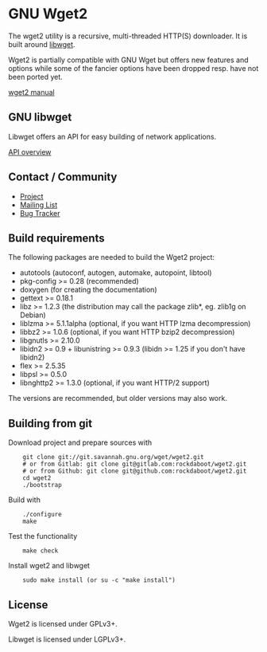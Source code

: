 # GNU Wget2

The wget2 utility is a recursive, multi-threaded HTTP(S) downloader.
It is built around [libwget](#libwget).

Wget2 is partially compatible with GNU Wget but offers new features and options while
some of the fancier options have been dropped resp. have not been ported yet.

[wget2 manual](wget2_manual.md)

## GNU libwget

Libwget offers an API for easy building of network applications.

[API overview](modules.html)


## Contact / Community

* [Project](https://savannah.gnu.org/projects/wget/)
* [Mailing List](https://savannah.gnu.org/mail/?group=wget)
* [Bug Tracker](https://savannah.gnu.org/bugs/?group=wget)


## Build requirements

The following packages are needed to build the Wget2 project:

* autotools (autoconf, autogen, automake, autopoint, libtool)
* pkg-config >= 0.28 (recommended)
* doxygen (for creating the documentation)
* gettext >= 0.18.1
* libz >= 1.2.3 (the distribution may call the package zlib*, eg. zlib1g on Debian)
* liblzma >= 5.1.1alpha (optional, if you want HTTP lzma decompression)
* libbz2 >= 1.0.6 (optional, if you want HTTP bzip2 decompression)
* libgnutls >= 2.10.0
* libidn2 >= 0.9 + libunistring >= 0.9.3 (libidn >= 1.25 if you don't have libidn2)
* flex >= 2.5.35
* libpsl >= 0.5.0
* libnghttp2 >= 1.3.0 (optional, if you want HTTP/2 support)

The versions are recommended, but older versions may also work.


## Building from git

Download project and prepare sources with

		git clone git://git.savannah.gnu.org/wget/wget2.git
		# or from Gitlab: git clone git@gitlab.com:rockdaboot/wget2.git
		# or from Github: git clone git@github.com:rockdaboot/wget2.git
		cd wget2
		./bootstrap

Build with

		./configure
		make

Test the functionality

		make check

Install wget2 and libwget

		sudo make install (or su -c "make install")


## License

Wget2 is licensed under GPLv3+.

Libwget is licensed under LGPLv3+.

